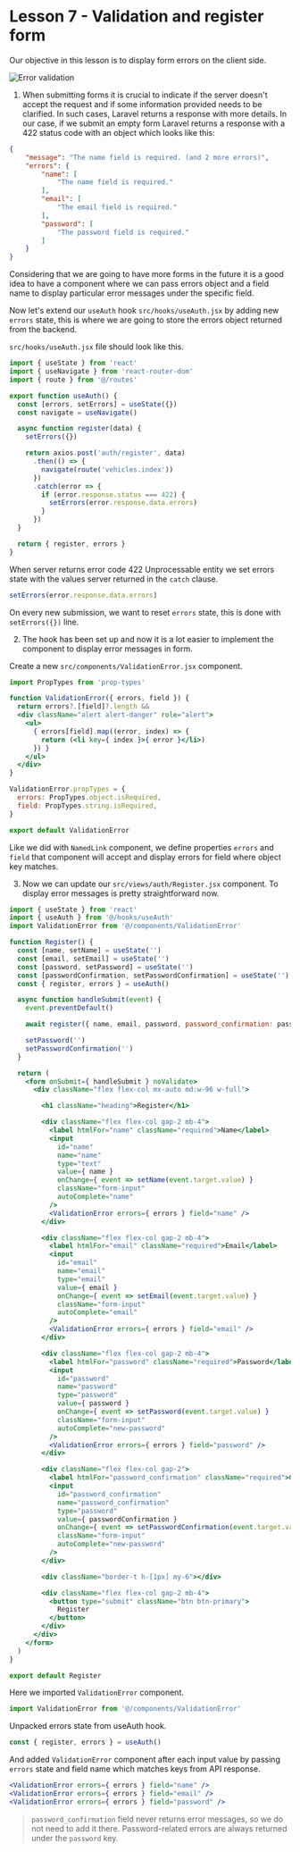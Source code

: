 # Lesson 7 - Validation and register form

Our objective in this lesson is to display form errors on the client side.

![Error validation](assets/error-validation.png)

1. When submitting forms it is crucial to indicate if the server doesn't accept the request and if some information provided needs to be clarified. In such cases, Laravel returns a response with more details. In our case, if we submit an empty form Laravel returns a response with a 422 status code with an object which looks like this:

```json
{
    "message": "The name field is required. (and 2 more errors)",
    "errors": {
        "name": [
            "The name field is required."
        ],
        "email": [
            "The email field is required."
        ],
        "password": [
            "The password field is required."
        ]
    }
}
```

Considering that we are going to have more forms in the future it is a good idea to have a component where we can pass errors object and a field name to display particular error messages under the specific field.

Now let's extend our `useAuth` hook `src/hooks/useAuth.jsx` by adding new `errors` state, this is where we are going to store the errors object returned from the backend.

`src/hooks/useAuth.jsx` file should look like this.

```jsx
import { useState } from 'react'
import { useNavigate } from 'react-router-dom'
import { route } from '@/routes'

export function useAuth() {
  const [errors, setErrors] = useState({})
  const navigate = useNavigate()

  async function register(data) {
    setErrors({})

    return axios.post('auth/register', data)
      .then(() => {
        navigate(route('vehicles.index'))
      })
      .catch(error => {
        if (error.response.status === 422) {
          setErrors(error.response.data.errors)
        }
      })
  }

  return { register, errors }
}
```

When server returns error code 422 Unprocessable entity we set errors state with the values server returned in the `catch` clause.

```jsx
setErrors(error.response.data.errors)
```

On every new submission, we want to reset `errors` state, this is done with `setErrors({})` line.

2. The hook has been set up and now it is a lot easier to implement the component to display error messages in form.

Create a new `src/components/ValidationError.jsx` component.

```jsx
import PropTypes from 'prop-types'

function ValidationError({ errors, field }) {
  return errors?.[field]?.length &&
  <div className="alert alert-danger" role="alert">
    <ul>
      { errors[field].map((error, index) => {
        return (<li key={ index }>{ error }</li>)
      }) }
    </ul>
  </div>
}

ValidationError.propTypes = {
  errors: PropTypes.object.isRequired,
  field: PropTypes.string.isRequired,
}

export default ValidationError
```

Like we did with `NamedLink` component, we define properties `errors` and `field` that component will accept and display errors for field where object key matches.

3. Now we can update our `src/views/auth/Register.jsx` component. To display error messages is pretty straightforward now.

```jsx
import { useState } from 'react'
import { useAuth } from '@/hooks/useAuth'
import ValidationError from '@/components/ValidationError'

function Register() {
  const [name, setName] = useState('')
  const [email, setEmail] = useState('')
  const [password, setPassword] = useState('')
  const [passwordConfirmation, setPasswordConfirmation] = useState('')
  const { register, errors } = useAuth()

  async function handleSubmit(event) {
    event.preventDefault()

    await register({ name, email, password, password_confirmation: passwordConfirmation })

    setPassword('')
    setPasswordConfirmation('')
  }

  return (
    <form onSubmit={ handleSubmit } noValidate>
      <div className="flex flex-col mx-auto md:w-96 w-full">

        <h1 className="heading">Register</h1>

        <div className="flex flex-col gap-2 mb-4">
          <label htmlFor="name" className="required">Name</label>
          <input
            id="name"
            name="name"
            type="text"
            value={ name }
            onChange={ event => setName(event.target.value) }
            className="form-input"
            autoComplete="name"
          />
          <ValidationError errors={ errors } field="name" />
        </div>

        <div className="flex flex-col gap-2 mb-4">
          <label htmlFor="email" className="required">Email</label>
          <input
            id="email"
            name="email"
            type="email"
            value={ email }
            onChange={ event => setEmail(event.target.value) }
            className="form-input"
            autoComplete="email"
          />
          <ValidationError errors={ errors } field="email" />
        </div>

        <div className="flex flex-col gap-2 mb-4">
          <label htmlFor="password" className="required">Password</label>
          <input
            id="password"
            name="password"
            type="password"
            value={ password }
            onChange={ event => setPassword(event.target.value) }
            className="form-input"
            autoComplete="new-password"
          />
          <ValidationError errors={ errors } field="password" />
        </div>

        <div className="flex flex-col gap-2">
          <label htmlFor="password_confirmation" className="required">Confirm Password</label>
          <input
            id="password_confirmation"
            name="password_confirmation"
            type="password"
            value={ passwordConfirmation }
            onChange={ event => setPasswordConfirmation(event.target.value) }
            className="form-input"
            autoComplete="new-password"
          />
        </div>

        <div className="border-t h-[1px] my-6"></div>

        <div className="flex flex-col gap-2 mb-4">
          <button type="submit" className="btn btn-primary">
            Register
          </button>
        </div>
      </div>
    </form>
  )
}

export default Register
```

Here we imported `ValidationError` component.

```jsx
import ValidationError from '@/components/ValidationError'
```

Unpacked errors state from useAuth hook.

```jsx
const { register, errors } = useAuth()
```

And added `ValidationError` component after each input value by passing `errors` state and field name which matches keys from API response.

```jsx
<ValidationError errors={ errors } field="name" />
<ValidationError errors={ errors } field="email" />
<ValidationError errors={ errors } field="password" />
```

> `password_confirmation` field never returns error messages, so we do not need to add it there. Password-related errors are always returned under the `password` key.

